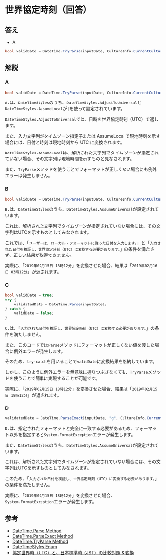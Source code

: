# 世界協定時刻（回答）

## 答え

* A

```csharp
bool validDate = DateTime.TryParse(inputDate, CultureInfo.CurrentCulture, DateTimeStyles.AdjustToUniversal | DateTimeStyles.AssumeLocal, out validatedDate);
```

## 解説

### A

```csharp
bool validDate = DateTime.TryParse(inputDate, CultureInfo.CurrentCulture, DateTimeStyles.AdjustToUniversal | DateTimeStyles.AssumeLocal, out validatedDate);
```

`A.`は、`DateTimeStyles`のうち、`DateTimeStyles.AdjustToUniversal`と`DateTimeStyles.AssumeLocal`が`|`を使って設定されています。

`DateTimeStyles.AdjustToUniversal`では、日時を世界協定時刻（UTC）で返します。

また、入力文字列がタイムゾーン指定子または AssumeLocal で現地時刻を示す場合には、日付と時刻は現地時刻から UTC に変換されます。

`DateTimeStyles.AssumeLocal`は、解析された文字列でタイム ゾーンが指定されていない場合、その文字列は現地時間を示すものと見なされます。

また、`TryParse`メソッドを使うことでフォーマットが正しくない場合にも例外エラーは発生しません。

### B

```csharp
bool validDate = DateTime.TryParse(inputDate, CultureInfo.CurrentCulture, DateTimeStyles.AssumeUniversal, out validatedDate);
```

`B.`は、`DateTimeStyles`のうち、`DateTimeStyles.AssumeUniversal`が設定されています。

これは、解析された文字列でタイムゾーンが指定されていない場合には、その文字列はUTCを示すものとしてみなされます。

これでは、「`ユーザーは、ローカル・フォーマットに従った日付を入力します。`」と「`入力された日付を検証し、世界協定時刻（UTC）に変換する必要があります。`」の条件を満たさず、正しい結果が取得できません。

実際に、「`2019年02月15日 18時12分`」を変換させた場合、結果は「`2019年02月16日 03時12分`」が返されます。

### C

```csharp
bool validDate = true;
try {
    validatedDate = DateTime.Parse(inputDate);
} catch {
    validDate = false;
}
```

`C.`は、「`入力された日付を検証し、世界協定時刻（UTC）に変換する必要があります。`」の条件を満たしません。

また、このコードでは`Parse`メソッドにフォーマットが正しくない値を渡した場合に例外エラーが発生します。

そのため、`try-catch`を用いることで`validDate`に変換結果を格納しています。

しかし、このように例外エラーを無意味に握りつぶさなくても、`TryParse`メソッドを使うことで簡単に実現することが可能です。

実際に、「`2019年02月15日 18時12分`」を変換させた場合、結果は「`2019年02月15日 18時12分`」が返されます。

### D

```csharp
validatedDate = DateTime.ParseExact(inputDate, "g", CultureInfo.CurrentCulture , DateTimeStyles.AdjustToUniversal | DateTimeStyles.AssumeUniversal);
```

`D.`は、指定されたフォーマットと完全に一致する必要があるため、フォーマット以外を指定すると`System.FormatException`エラーが発生します。

また、`DateTimeStyles`のうち、`DateTimeStyles.AssumeUniversal`が設定されています。

これは、解析された文字列でタイムゾーンが指定されていない場合には、その文字列はUTCを示すものとしてみなされます。

このため、「`入力された日付を検証し、世界協定時刻（UTC）に変換する必要があります。`」の条件を満たしません。

実際に、「`2019年02月15日 18時12分`」を変換させた場合、`System.FormatException`エラーが発生します。

## 参考

* [DateTime.Parse Method](https://docs.microsoft.com/ja-jp/dotnet/api/system.datetime.parse?view=netframework-4.7.2)
* [DateTime.ParseExact Method](https://docs.microsoft.com/ja-jp/dotnet/api/system.datetime.parseexact?view=netframework-4.7.2)
* [DateTime.TryParse Method](https://docs.microsoft.com/ja-jp/dotnet/api/system.datetime.tryparse?view=netframework-4.7.2)
* [DateTimeStyles Enum](https://docs.microsoft.com/ja-jp/dotnet/api/system.globalization.datetimestyles?view=netframework-4.7.2)
* [協定世界時（UTC）と、日本標準時（JST）の比較対照 & 変換](https://www.benricho.org/worldtime/utc_to_jst.html)
